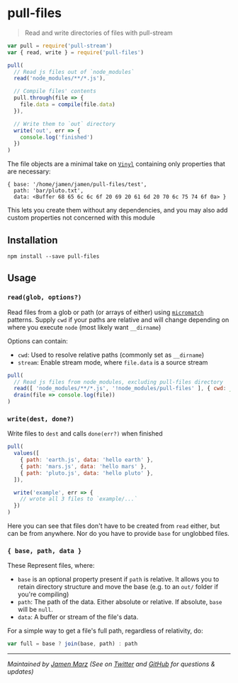 # pull-files

> Read and write directories of files with pull-stream

```js
var pull = require('pull-stream')
var { read, write } = require('pull-files')

pull(
  // Read js files out of `node_modules`
  read('node_modules/**/*.js'),

  // Compile files' contents
  pull.through(file => {
    file.data = compile(file.data)
  }),

  // Write them to `out` directory
  write('out', err => {
    console.log('finished')
  })
)
```

The file objects are a minimal take on [`Vinyl`](https://github.com/gulpjs/vinyl) containing only properties that are necessary:

```
{ base: '/home/jamen/jamen/pull-files/test',
  path: 'bar/pluto.txt',
  data: <Buffer 68 65 6c 6c 6f 20 69 20 61 6d 20 70 6c 75 74 6f 0a> }
```

This lets you create them without any dependencies, and you may also add custom properties not concerned with this module

## Installation

```shell
npm install --save pull-files
```

## Usage

### `read(glob, options?)`

Read files from a glob or path (or arrays of either) using [`micromatch`](https://github.com/micromatch/micromatch) patterns.  Supply `cwd` if your paths are relative and will change depending on where you execute `node` (most likely want `__dirname`)

Options can contain:

 - `cwd`: Used to resolve relative paths (commonly set as `__dirname`)
 - `stream`: Enable stream mode, where `file.data` is a source stream

```js
pull(
  // Read js files from node_modules, excluding pull-files directory
  read([ 'node_modules/**/*.js', '!node_modules/pull-files' ], { cwd: __dirname }),
  drain(file => console.log(file))
)
```

### `write(dest, done?)`

Write files to `dest` and calls `done(err?)` when finished

```js
pull(
  values([
    { path: 'earth.js', data: 'hello earth' },
    { path: 'mars.js', data: 'hello mars' },
    { path: 'pluto.js', data: 'hello pluto' },
  ]),

  write('example', err => {
    // wrote all 3 files to `example/...`
  })
)
```

Here you can see that files don't have to be created from `read` either, but can be from anywhere.  Nor do you have to provide `base` for unglobbed files.

### `{ base, path, data }`

These Represent files, where:

 - `base` is an optional property present if `path` is relative.  It allows you to retain directory structure and move the base (e.g. to an `out/` folder if you're compiling)
 - `path`: The path of the data.  Either absolute or relative.  If absolute, `base` will be `null`.
 - `data`: A buffer or stream of the file's data.

For a simple way to get a file's full path, regardless of relativity, do:

```js
var full = base ? join(base, path) : path
```

---

_Maintained by [Jamen Marz](https://git.io/jamen) (See on [Twitter](https://twitter.com/jamenmarz) and [GitHub](https://github.com/jamen) for questions & updates)_
